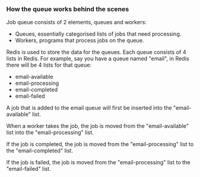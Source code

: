 ### How the queue works behind the scenes

Job queue consists of 2 elements, queues and workers:

- Queues, essentially categorised lists of jobs that need processing.
- Workers, programs that process jobs on the queue.

Redis is used to store the data for the queues. Each queue consists of 4
lists in Redis. For example, say you have a queue named "email", in Redis
there will be 4 lists for that queue:

- email-available
- email-processing
- email-completed
- email-failed

A job that is added to the email queue will first be inserted into the
"email-available" list.

When a worker takes the job, the job is moved from the "email-available" list
into the "email-processing" list.

If the job is completed, the job is moved from the "email-processing" list to
the "email-completed" list.

If the job is failed, the job is moved from the "email-processing" list to
the "email-failed" list.
